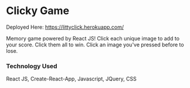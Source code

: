 # Clicky Game
Deployed Here: https://littyclick.herokuapp.com/

Memory game powered by React JS! Click each unique image to add to your score. Click them all to win. Click an image you've pressed before to lose.

### Technology Used
React JS, Create-React-App, Javascript, JQuery, CSS
